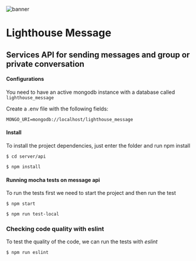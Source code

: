 ![banner](https://user-images.githubusercontent.com/1245814/32835095-6b7ca8d8-c9ca-11e7-9645-9879058ea40f.jpg)

# Lighthouse Message

Services API for sending messages and group or private conversation
---

#### Configurations

You need to have an active mongodb instance with a database called ```lighthouse_message```

Create a .env file with the following fields:
```
MONGO_URI=mongodb://localhost/lighthouse_message
```

#### Install

To install the project dependencies, just enter the folder and run npm install

```
$ cd server/api

$ npm install
```

#### Running mocha tests on message api

To run the tests first we need to start the project and then run the test

```
$ npm start
```

```
$ npm run test-local
```

### Checking code quality with eslint 

To test the quality of the code, we can run the tests with *eslint*

```
$ npm run eslint
```
